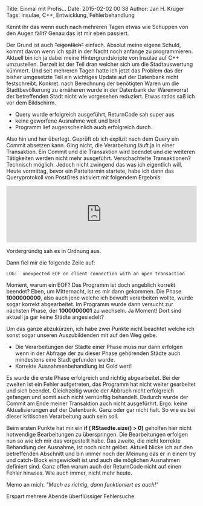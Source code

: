 Title: Einmal mit Profis...
Date: 2015-02-02 00:38
Author: Jan H. Krüger
Tags: Insulae, C++, Entwicklung, Fehlerbehandlung

Kennt ihr das wenn euch nach mehreren Tagen etwas wie Schuppen von den Augen fällt? Genau das ist mir eben passiert.

Der Grund ist auch <s>"eigentlich"</s> einfach. Absolut meine eigene Schuld, kommt davon wenn ich spät in der Nacht noch anfange zu programmieren.
Aktuell bin ich ja dabei meine Hintergrundskripte von Insulae auf C++ umzustellen. Derzeit ist der Teil dran welcher sich um die Stadtauswertung kümmert. Und seit mehreren Tagen hatte ich jetzt das Problem das der bisher umgesetzte Teil ein wichtiges Update auf der Datenbank nicht festschreibt. Konkret: nach Berechnung der benötigten Waren um die Stadtbevölkerung zu ernäheren wurde in der Datenbank der Warenvorrat der betreffenden Stadt nicht wie vorgesehen reduziert. Etwas ratlos saß ich vor dem Bildschirm.

* Query wurde erfolgreich ausgeführt, ReturnCode sah super aus
* keine geworfene Ausnahme weit und breit
* Programm lief augenscheinlich auch erfolgreich durch.

Also hin und her überlegt. Geprüft ob ich explizit nach dem Query ein Commit absetzen kann. Ging nicht, die Verarbeitung läuft ja in einer Transaktion. Ein Commit und die Transaktion wird beendet und die weiteren Tätigkeiten werden nicht mehr ausgeführt. Verschachtelte Transaktionen? Technisch möglich. Jedoch nicht zwingend das was ich eigentlich will.
Heute vormittag, bevor ein Parteitermin startete, habe ich dann das Queryprotokoll von PostGres aktiviert mit folgendem Ergebnis:

<iframe src="https://janhkrueger.de/stikked/view/embed/82bb9d6a" style="border:none;width:100%"></iframe>

Vordergründig sah es in Ordnung aus.

Dann fiel mir die folgende Zeile auf:
    
    LOG:  unexpected EOF on client connection with an open transaction

Moment, warum ein EOF? Das Programm ist doch angeblich korrekt beendet? Eben, um Mitternacht, ist es mir dann gekommen. Die Phase __1000000000__, also auch jene welche ich bewußt verarbeiten wollte, wurde sogar korrekt abgearbeitet. Im Programm wurde dann versucht zur nächsten Phase, der __1000000001__ zu wechseln. Ja Moment! Dort sind aktuell ja gar keine Städte angesiedelt?

Um das ganze abzukürzen, ich habe zwei Punkte nicht beachtet welche ich sonst sogar unseren Auszubildenden mit auf den Weg gebe.

* Die Verarbeitungen der Städte einer Phase muss nur dann erfolgen wenn in der Abfrage der zu dieser Phase gehörenden Städte auch mindestens eine Stadt gefunden wurde.
* Korrekte Ausnahmenbehandlung ist Gold wert!

Es wurde die erste Phase erfolgreich und richtig abgearbeitet. Bei der zweiten ist ein Fehler aufgetreten, das Programm hat nicht weiter gearbeitet und sich beendet. Gleichzeitig wurde der Abbruch nicht erfolgreich gefangen und somit auch nicht vernünftig behandelt. Dadurch wurde der Commit am Ende meiner Transaktion auch nicht ausgefürhrt. Ergo: keine Aktualisierungen auf der Datenbank. Ganz oder gar nicht halt. So wie es bei dieser kritischen Verarbeitung auch sein soll.

Beim ersten Punkte hat mir ein __if ( RStaedte.size() > 0)__ geholfen hier nicht notwendige Bearbeitungen zu überspringen. Die Bearbeitungen erfolgen nun so wie ich mir das vorgestellt habe. Das zweite, die nicht korrekte Behandlung der Ausnahme, ist noch nicht gelöst. Aktuell blicke ich auf den betreffenden Abschnitt und bin immer noch der Meinung das er in einem try und catch-Block eingewickelt ist und auch die möglichen Ausnahmen definiert sind. Ganz offen warum auch der ReturnCode nicht auf einen Fehler hinwies. Wie auch immer, nicht mehr heute.

Memo an mich: _"Mach es richtig, dann funktioniert es auch!"_

Erspart mehrere Abende überflüssiger Fehlersuche.